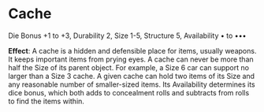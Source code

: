 # Cache

Die Bonus +1 to +3, Durability 2, Size 1-5, Structure 5, Availability • to •••

**Effect**: A cache is a hidden and defensible place
for items, usually weapons. It keeps important items
from prying eyes. A cache can never be more
than half the Size of its parent object.
For example, a Size 6 car can
support no larger than a
Size 3 cache. A given
cache can hold two
items of its Size and
any reasonable number of smaller-sized
items. Its Availability
determines its dice bonus, which both adds
to concealment rolls
and subtracts from
rolls to find the items
within. 
